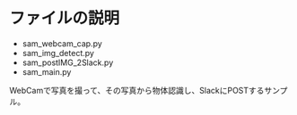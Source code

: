 # ファイルの説明

- sam_webcam_cap.py
- sam_img_detect.py
- sam_postIMG_2Slack.py
- sam_main.py

WebCamで写真を撮って、その写真から物体認識し、SlackにPOSTするサンプル。

